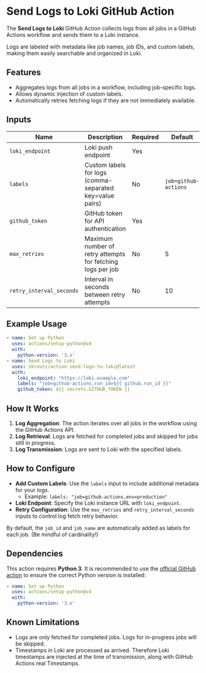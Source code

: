 # Send Logs to Loki GitHub Action

The **Send Logs to Loki** GitHub Action collects logs from all jobs in a GitHub Actions workflow and sends them to a Loki instance. 

Logs are labeled with metadata like job names, job IDs, and custom labels, making them easily searchable and organized in Loki.

## Features

- Aggregates logs from all jobs in a workflow, including job-specific logs.
- Allows dynamic injection of custom labels.
- Automatically retries fetching logs if they are not immediately available.

## Inputs

| Name                    | Description                                                | Required | Default              |
| ----------------------- | -----------------------------------------------------------| -------- | -------------------- |
| `loki_endpoint`         | Loki push endpoint                                         | Yes      |                      |
| `labels`                | Custom labels for logs (comma-separated key=value pairs)   | No       | `job=github-actions` |
| `github_token`          | GitHub token for API authentication                        | Yes      |                      |
| `max_retries`           | Maximum number of retry attempts for fetching logs per job | No      |  5                   |
| `retry_interval_seconds`| Interval in seconds between retry attempts                 | No      |  10                   |

## Example Usage

```yaml
- name: Set up Python
  uses: actions/setup-python@v4
  with:
    python-version: '3.x'
- name: Send Logs to Loki
  uses: skroutz/action-send-logs-to-loki@latest
  with:
    loki_endpoint: "https://loki.example.com"
    labels: "job=github-actions,run_id=${{ github.run_id }}"
    github_token: ${{ secrets.GITHUB_TOKEN }}
```

## How It Works

1. **Log Aggregation**: The action iterates over all jobs in the workflow using the GitHub Actions API.
2. **Log Retrieval**: Logs are fetched for completed jobs and skipped for jobs still in progress.
3. **Log Transmission**: Logs are sent to Loki with the specified labels.

## How to Configure

- **Add Custom Labels**: Use the `labels` input to include additional metadata for your logs.
  - Example: `labels: "job=github-actions,env=production"`
- **Loki Endpoint**: Specify the Loki instance URL with `loki_endpoint`.
- **Retry Configuration**: Use the `max_retries` and `retry_interval_seconds` inputs to control log fetch retry behavior.

By default, the `job_id` and `job_name` are automatically added as labels for each job. (Be mindful of cardinality!)

## Dependencies

This action requires **Python 3**. It is recommended to use the [official GitHub action](https://github.com/actions/setup-python) to ensure the correct Python version is installed:

```yaml
- name: Set up Python
  uses: actions/setup-python@v4
  with:
    python-version: '3.x'
```

## Known Limitations

- Logs are only fetched for completed jobs. Logs for in-progress jobs will be skipped.
- Timestamps in Loki are processed as arrived. Therefore Loki timestamps are injected at the time of transmission, along with GitHub Actions real Timestamps.
